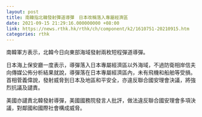 ```yaml
---
layout: post
title: 南韓指北韓發射彈道導彈　日本改稱落入專屬經濟區
date: 2021-09-15 21:29:16.000000000 +08:00
link: https://news.rthk.hk/rthk/ch/component/k2/1610751-20210915.htm
categories: rthk
---
```


南韓軍方表示，北韓今日向東部海域發射兩枚短程彈道導彈。

日本海上保安廳一度表示，導彈落入日本專屬經濟區以外海域，不過防衛相岸信夫向傳媒公佈分析結果就說，導彈落在日本專屬經濟區內，未有飛機和船舶等受損。首相菅義偉說，發射威脅到日本及地區和平安全，亦違反聯合國安理會決議，將強烈抗議及譴責。

美國亦譴責北韓發射導彈，美國國務院發言人批評，做法違反聯合國安理會多項決議，對鄰國和國際社會構成威脅。
